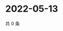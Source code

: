 # 2022-05-13

共 0 条

<!-- BEGIN WEIBO -->
<!-- 最后更新时间 Fri May 13 2022 17:01:28 GMT+0800 (China Standard Time) -->

<!-- END WEIBO -->

